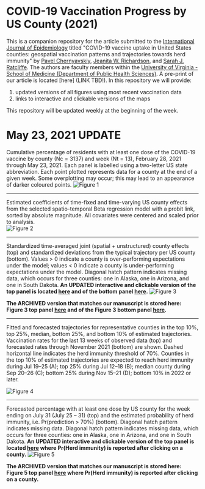 # COVID-19 Vaccination Progress by US County (2021)
This is a companion repository for the article submitted to the [International Journal of Epidemiology](https://academic.oup.com/ije) titled "COVID-19 vaccine uptake in United States counties: geospatial vaccination patterns and trajectories towards herd immunity" by [Pavel Chernyavskiy](https://med.virginia.edu/phs/2021/01/26/chernyavskiy-pavel-ph-d/), [Jeanita W. Richardson](https://med.virginia.edu/phs/2017/09/07/richardson-jeanita-w-ph-d-m-ed/), and [Sarah J. Ratcliffe](https://med.virginia.edu/phs/2018/02/16/ratcliffe-sarah-j-ph-d/). The authors are faculty members within the [University of Virginia - School of Medicine (Department of Public Health Sciences)](https://med.virginia.edu/phs/). A pre-print of our article is located [here] (LINK TBD!). 
In this repository we will provide:
1) updated versions of all figures using most recent vaccination data
2) links to interactive and clickable versions of the maps

This repository will be updated weekly at the beginning of the week.

# May 23, 2021 UPDATE
Cumulative percentage of residents with at least one dose of the COVID-19 vaccine by county (Nc = 3137) and week (Nt = 13), February 28, 2021 through May 23, 2021. Each panel is labelled using a two-letter US state abbreviation. Each point plotted represents data for a county at the end of a given week. Some overplotting may occur; this may lead to an appearance of darker coloured points.
![Figure 1](Fig1_vac_by_state_05232021.png)
___

Estimated coefficients of time-fixed and time-varying US county effects from the selected spatio-temporal Beta regression model with a probit link, sorted by absolute magnitude. All covariates were centered and scaled prior to analysis.	
![Figure 2](Fig2_fixed_effects_05232021.png)
___

Standardized time-averaged joint (spatial + unstructured) county effects (top) and standardized deviations from the typical trajectory per US county (bottom). Values > 0 indicate a county is over-performing expectations under the model; values < 0 indicate a county is under-performing expectations under the model. Diagonal hatch pattern indicates missing data, which occurs for three counties: one in Alaska, one in Arizona, and one in South Dakota. **An UPDATED interactive and clickable version of the top panel is located [here](https://pchern.carto.com/builder/c592cfff-ba03-4b0c-982d-d333b131971f/embed) and of the bottom panel [here](https://pchern.carto.com/builder/1b20369d-ae3e-4939-9adf-192912ea787c/embed).**
![Figure 3](Fig3_county_ints_slps_05232021.png)

**The ARCHIVED version that matches our manuscript is stored here: Figure 3 top panel [here](https://pchern.carto.com/builder/132aa63e-384a-4831-819b-7953264f3974/embed) and of the Figure 3 bottom panel [here](https://pchern.carto.com/builder/bc5c7451-c367-4a4b-9daf-109e77962cae/embed).**
___

Fitted and forecasted trajectories for representative counties in the top 10%, top 25%, median, bottom 25%, and bottom 10% of estimated trajectories. Vaccination rates for the last 13 weeks of observed data (top) and forecasted rates through November 2021 (bottom) are shown. Dashed horizontal line indicates the herd immunity threshold of 70%. Counties in the top 10% of estimated trajectories are expected to reach herd immunity during Jul 19–25 (A); top 25% during Jul 12–18 (B); median county during Sep 20–26 (C); bottom 25% during Nov 15–21 (D); bottom 10% in 2022 or later. 

![Figure 4](Fig4_cnty_traj_05232021.png)
___

Forecasted percentage with at least one dose by US county for the week ending on July 31 (July 25 – 31) (top) and the estimated probability of herd immunity, i.e. Pr(prediction > 70%) (bottom). Diagonal hatch pattern indicates missing data. Diagonal hatch pattern indicates missing data, which occurs for three counties: one in Alaska, one in Arizona, and one in South Dakota. **An UPDATED interactive and clickable version of the top panel is located [here](https://pchern.carto.com/builder/0d978e22-8bd1-4903-a095-c36b1cfbe3bc/embed) where Pr(Herd immunity) is reported after clicking on a county.**
![Figure 5](Fig5_predJuly31_05232021.png)

**The ARCHIVED version that matches our manuscript is stored here: Figure 5 top panel [here](https://pchern.carto.com/builder/434f9cf0-a03e-4335-aac3-85788014aa75/embed) where Pr(Herd immunity) is reported after clicking on a county.**
